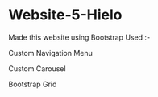 # Website-5-Hielo
Made this website using Bootstrap
Used :-


Custom Navigation Menu

Custom Carousel

Bootstrap Grid

